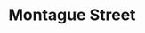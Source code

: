 ---
slug: acp-brooklyn-heights
title: Montague Street
address: 195 Montague St.
state: New York
stateAbbreviation: NY
city: Brooklyn
postal: 11201
url: https://www.radnet.com/lhr-acpny/locations/acp-brooklyn-heights
htmlHead: null
body: null
appointmentUrl: https://www.radnet.com/lenox-hill-radiology/for-patients/request-appointment
walkInTitle: Walk-In Hours
walkInDetails: Mon - Fri | 8:00 am - 4:00 pm
places:
- {
    name: "Lenox Hill Radiology | Montague Street",
    longitude: -73.991290000000,
    latitude: 40.694350000000,
}
---
